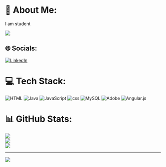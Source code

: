 # 💫 About Me:
I am student

[![](https://visitcount.itsvg.in/api?id=kalleshcbkallu&label=Profile%20Views&color=0&icon=1&pretty=false)](https://visitcount.itsvg.in)
## 🌐 Socials:
[![LinkedIn](https://img.shields.io/badge/LinkedIn-%230077B5.svg?logo=linkedin&logoColor=white)](https://linkedin.com/in/https://www.linkedin.com/in/kallesh-c-b-bb9ab32b7) 

# 💻 Tech Stack:
![HTML](https://th.bing.com/th/id/OIP.Wk-LvZb_zU3VC-fFlYU3igHaEK?rs=1&pid=ImgDetMain) ![Java](https://img.shields.io/badge/java-%23ED8B00.svg?style=for-the-badge&logo=openjdk&logoColor=white) ![JavaScript](https://img.shields.io/badge/javascript-%23323330.svg?style=for-the-badge&logo=javascript&logoColor=%23F7DF1E) ![css](https://img.shields.io/badge/css3-%231572B6.svg?style=for-the-badge&logo=css3&logoColor=white) ![MySQL](https://img.shields.io/badge/mysql-4479A1.svg?style=for-the-badge&logo=mysql&logoColor=white) ![Adobe](https://img.shields.io/badge/adobe-%23FF0000.svg?style=for-the-badge&logo=adobe&logoColor=white) ![Angular.js](https://img.shields.io/badge/angular.js-%23E23237.svg?style=for-the-badge&logo=angularjs&logoColor=white)
# 📊 GitHub Stats:
![](https://github-readme-stats.vercel.app/api?username=kalleshcbkallu&theme=default&hide_border=false&include_all_commits=false&count_private=false)<br/>
![](https://github-readme-streak-stats.herokuapp.com/?user=kalleshcbkallu&theme=default&hide_border=false)<br/>
![](https://github-readme-stats.vercel.app/api/top-langs/?username=kalleshcbkallu&theme=default&hide_border=false&include_all_commits=false&count_private=false&layout=compact)

---
[![](https://visitcount.itsvg.in/api?id=kalleshcbkallu&icon=7&color=1)](https://visitcount.itsvg.in)

<!-- Proudly created with GPRM ( https://gprm.itsvg.in ) -->
